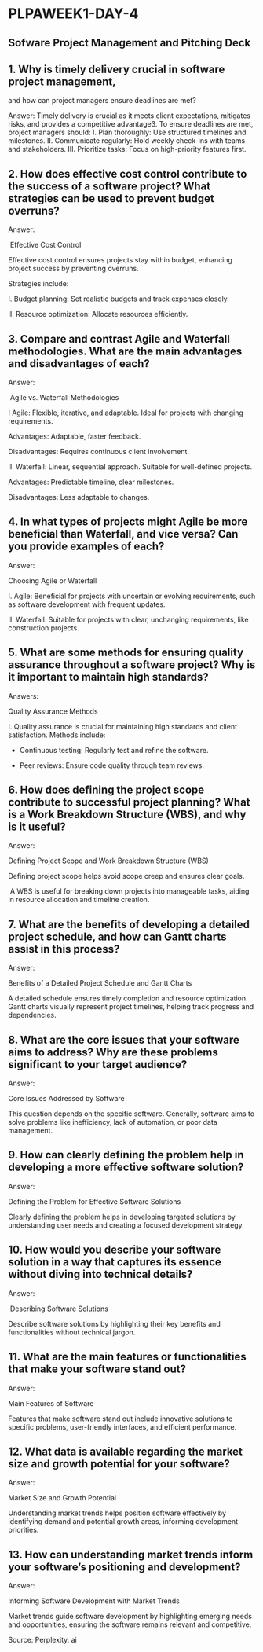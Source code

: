 # PLPAWEEK1-DAY-4
## Sofware Project Management and  Pitching Deck

## 1. Why is timely delivery crucial in software project management,
   and how can project managers ensure deadlines are met?

Answer:
Timely delivery is crucial as it meets client expectations, mitigates risks, 
and provides a competitive advantage3. To ensure deadlines are met, 
project managers should:
I. Plan thoroughly: Use structured timelines and milestones.
II. Communicate regularly: Hold weekly check-ins with teams
and stakeholders.
III. Prioritize tasks: Focus on high-priority features first.

## 2. How does effective cost control contribute to the success of a software project? What strategies can be used to prevent budget overruns?

Answer:

 Effective Cost Control

Effective cost control ensures projects stay within budget, enhancing project success by preventing overruns. 

Strategies include:

I. Budget planning: Set realistic budgets and track expenses closely.

II. Resource optimization: Allocate resources efficiently.


## 3. Compare and contrast Agile and Waterfall methodologies. What are the main advantages and disadvantages of each?

Answer:

 Agile vs. Waterfall Methodologies

I  Agile: Flexible, iterative, and adaptable. Ideal for projects with changing requirements.

Advantages: Adaptable, faster feedback.

Disadvantages: Requires continuous client involvement.

II. Waterfall: Linear, sequential approach. Suitable for well-defined projects.

Advantages: Predictable timeline, clear milestones.

Disadvantages: Less adaptable to changes.
 

## 4. In what types of projects might Agile be more beneficial than Waterfall, and vice versa? Can you provide examples of each?

Answer:

Choosing Agile or Waterfall

I. Agile: Beneficial for projects with uncertain or evolving requirements, such as software development with frequent updates.

II. Waterfall: Suitable for projects with clear, unchanging requirements, like construction projects.


## 5. What are some methods for ensuring quality assurance throughout a software project? Why is it important to maintain high standards?

Answers:

Quality Assurance Methods

I. Quality assurance is crucial for maintaining high standards and client satisfaction. Methods include:
* Continuous testing: Regularly test and refine the software.

* Peer reviews: Ensure code quality through team reviews.



## 6. How does defining the project scope contribute to successful project planning? What is a Work Breakdown Structure (WBS), and why is it useful?

Answer:

Defining Project Scope and Work Breakdown Structure (WBS)

Defining project scope helps avoid scope creep and ensures clear goals.

 A WBS is useful for breaking down projects into manageable tasks, aiding in resource allocation and timeline creation.


## 7. What are the benefits of developing a detailed project schedule, and how can Gantt charts assist in this process?

Answer:

Benefits of a Detailed Project Schedule and Gantt Charts

A detailed schedule ensures timely completion and resource optimization.
 
Gantt charts visually represent project timelines, helping track progress and dependencies.


## 8. What are the core issues that your software aims to address? Why are these problems significant to your target audience?

Answer:

Core Issues Addressed by Software

This question depends on the specific software. Generally, software aims to solve problems like inefficiency, lack of automation, or poor data management.


## 9. How can clearly defining the problem help in developing a more effective software solution?

Answer:

Defining the Problem for Effective Software Solutions

Clearly defining the problem helps in developing targeted solutions by understanding user needs and creating a focused development strategy.


## 10. How would you describe your software solution in a way that captures its essence without diving into technical details?

Answer:

 Describing Software Solutions

Describe software solutions by highlighting their key benefits and functionalities without technical jargon.



## 11. What are the main features or functionalities that make your software stand out?

Answer:

Main Features of Software

Features that make software stand out include innovative solutions to specific problems, user-friendly interfaces, and efficient performance.


## 12. What data is available regarding the market size and growth potential for your software?

Answer:

Market Size and Growth Potential

Understanding market trends helps position software effectively by identifying demand and potential growth areas, informing development priorities.

## 13. How can understanding market trends inform your software’s positioning and development?

Answer:

Informing Software Development with Market Trends

Market trends guide software development by highlighting emerging needs and opportunities, ensuring the software remains relevant and competitive.

Source: Perplexity. ai
   
